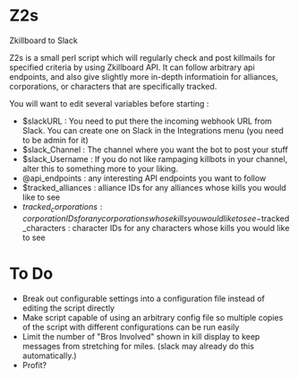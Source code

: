 # Z2s
Zkillboard to Slack

Z2s is a small perl script which will regularly check and post killmails for specified criteria by using Zkillboard API. It can follow arbitrary api endpoints, and also give slightly more in-depth informatioin  for alliances, corporations, or characters that are specifically tracked.

You will want to edit several variables before starting :

- $slackURL : You need to put there the incoming webhook URL from Slack. You can create one on Slack in the Integrations menu (you need to be admin for it)
- $slack_Channel : The channel where you want the bot to post your stuff
- $slack_Username : If you do not like rampaging killbots in your channel, alter this to something more to your liking. 
- @api_endpoints : any interesting API endpoints you want to follow
- $tracked_alliances : alliance IDs for any alliances whose kills you would like to see
- $tracked_corporations : corporation IDs for any corporations whose kills you would like to see
-$tracked_characters : character IDs for any characters whose kills you would like to see

# To Do
- Break out configurable settings into a configuration file instead of editing the script directly
- Make script capable of using an arbitrary config file so multiple copies of the script with different configurations can be run easily
- Limit the number of "Bros Involved" shown in kill display to keep messages from stretching for miles. (slack may already do this automatically.)
- Profit?
